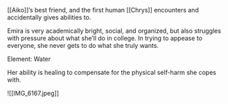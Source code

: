 [[Aiko]]’s best friend, and the first human [[Chrys]] encounters and accidentally gives abilities to. 

Emira is very academically bright, social, and organized, but also struggles with pressure about what she’ll do in college. In trying to appease to everyone, she never gets to do what she truly wants.

Element: Water

Her ability is healing to compensate for the physical self-harm she copes with.

![[IMG_6167.jpeg]]